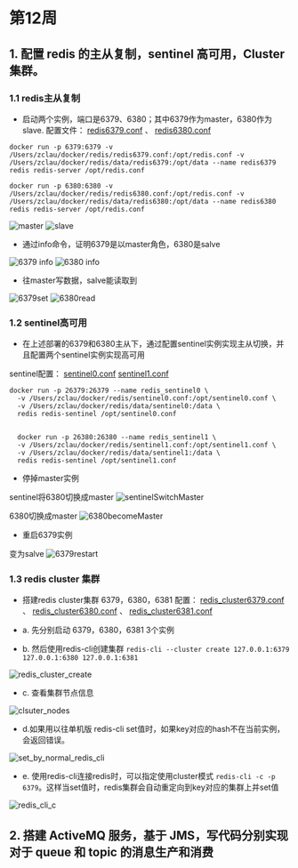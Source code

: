 # 第12周

## 1. 配置 redis 的主从复制，sentinel 高可用，Cluster 集群。
### 1.1 redis主从复制
- 启动两个实例，端口是6379、6380；其中6379作为master，6380作为slave.
配置文件：
[redis6379.conf](https://github.com/cleverUtd/JavaCource/blob/main/week12/src/main/java/redis/redis6379.conf) 、
[redis6380.conf](https://github.com/cleverUtd/JavaCource/blob/main/week12/src/main/java/redis/redis6380.conf)
```
docker run -p 6379:6379 -v /Users/zclau/docker/redis/redis6379.conf:/opt/redis.conf -v /Users/zclau/docker/redis/data/redis6379:/opt/data --name redis6379 redis redis-server /opt/redis.conf

docker run -p 6380:6380 -v /Users/zclau/docker/redis/redis6380.conf:/opt/redis.conf -v /Users/zclau/docker/redis/data/redis6380:/opt/data --name redis6380 redis redis-server /opt/redis.conf
```

![master](https://github.com/cleverUtd/JavaCource/blob/main/week12/src/main/resources/master.png)
![slave](https://github.com/cleverUtd/JavaCource/blob/main/week12/src/main/resources/slave.png)

- 通过info命令，证明6379是以master角色，6380是salve

![6379 info](https://github.com/cleverUtd/JavaCource/blob/main/week12/src/main/resources/6379info.png)
![6380 info](https://github.com/cleverUtd/JavaCource/blob/main/week12/src/main/resources/6380info.png)

- 往master写数据，salve能读取到

![6379set](https://github.com/cleverUtd/JavaCource/blob/main/week12/src/main/resources/6379set.png)
![6380read](https://github.com/cleverUtd/JavaCource/blob/main/week12/src/main/resources/6380read.png)

### 1.2 sentinel高可用
- 在上述部署的6379和6380主从下，通过配置sentinel实例实现主从切换，并且配置两个sentinel实例实现高可用

sentinel配置：
[sentinel0.conf](https://github.com/cleverUtd/JavaCource/blob/main/week12/src/main/java/redis/sentinel0.conf)
[sentinel1.conf](https://github.com/cleverUtd/JavaCource/blob/main/week12/src/main/java/redis/sentinel1.conf)

```
docker run -p 26379:26379 --name redis_sentinel0 \
  -v /Users/zclau/docker/redis/sentinel0.conf:/opt/sentinel0.conf \
  -v /Users/zclau/docker/redis/data/sentinel0:/data \
  redis redis-sentinel /opt/sentinel0.conf


  docker run -p 26380:26380 --name redis_sentinel1 \
  -v /Users/zclau/docker/redis/sentinel1.conf:/opt/sentinel1.conf \
  -v /Users/zclau/docker/redis/data/sentinel1:/data \
  redis redis-sentinel /opt/sentinel1.conf
```

- 停掉master实例

sentinel将6380切换成master
![sentinelSwitchMaster](https://github.com/cleverUtd/JavaCource/blob/main/week12/src/main/resources/sentinelSwitchMaster.png)

6380切换成master
![6380becomeMaster](https://github.com/cleverUtd/JavaCource/blob/main/week12/src/main/resources/6380becomeMaster.png)

- 重启6379实例

变为salve
![6379restart](https://github.com/cleverUtd/JavaCource/blob/main/week12/src/main/resources/6379restart.png)

### 1.3 redis cluster 集群

- 搭建redis cluster集群 6379，6380，6381
配置：
[redis_cluster6379.conf](https://github.com/cleverUtd/JavaCource/blob/main/week12/src/main/java/redis/redis_cluster6379.conf) 、
[redis_cluster6380.conf](https://github.com/cleverUtd/JavaCource/blob/main/week12/src/main/java/redis/redis_cluster6380.conf) 、
[redis_cluster6381.conf](https://github.com/cleverUtd/JavaCource/blob/main/week12/src/main/java/redis/redis_cluster6381.conf)

- a. 先分别启动 6379，6380，6381 3个实例
- b. 然后使用redis-cli创建集群 `redis-cli --cluster create 127.0.0.1:6379 127.0.0.1:6380 127.0.0.1:6381`

![redis_cluster_create](https://github.com/cleverUtd/JavaCource/blob/main/week12/src/main/resources/redis_cluster_create.png)

- c. 查看集群节点信息

![clsuter_nodes](https://github.com/cleverUtd/JavaCource/blob/main/week12/src/main/resources/clsuter_nodes.png)

- d.如果用以往单机版 redis-cli set值时，如果key对应的hash不在当前实例，会返回错误。

![set_by_normal_redis_cli](https://github.com/cleverUtd/JavaCource/blob/main/week12/src/main/resources/set_by_normal_redis_cli.png)

- e. 使用redis-cli连接redis时，可以指定使用cluster模式 `redis-cli -c -p 6379`。这样当set值时，redis集群会自动重定向到key对应的集群上并set值

![redis_cli_c](https://github.com/cleverUtd/JavaCource/blob/main/week12/src/main/resources/redis_cli_c.png)


## 2. 搭建 ActiveMQ 服务，基于 JMS，写代码分别实现对于 queue 和 topic 的消息生产和消费
